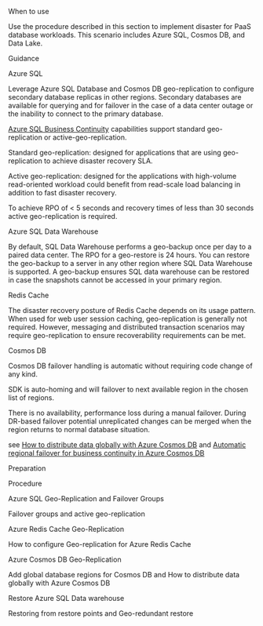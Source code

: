 
When to use 


 


Use the procedure described in this section to implement disaster for PaaS database workloads. This scenario includes Azure SQL, Cosmos DB, and Data Lake. 


 


Guidance 


Azure SQL 

Leverage Azure SQL Database and Cosmos DB  geo-replication to configure secondary database replicas in other regions. Secondary databases are available for querying and for failover in the case of a data center outage or the inability to connect to the primary database.  


[Azure SQL Business Continuity](https://docs.microsoft.com/en-us/azure/sql-database/sql-database-business-continuity) capabilities support standard geo-replication or active-geo-replication.  

Standard geo-replication: designed for applications that are using geo-replication  to achieve disaster recovery SLA. 


Active geo-replication: designed for the applications with  high-volume read-oriented workload could benefit from read-scale load balancing in addition to fast disaster recovery. 


To achieve RPO of < 5 seconds and recovery times of less than 30 seconds active geo-replication is required. 




 


Azure SQL Data Warehouse 

By default, SQL Data Warehouse performs a geo-backup once per day to a paired data center. The RPO for a geo-restore is 24 hours. You can restore the geo-backup to a server in any other region where SQL Data Warehouse is supported. A geo-backup ensures SQL data warehouse can be restored in case the snapshots cannot be accessed in your primary region. 



 


Redis Cache 

The disaster recovery posture of Redis Cache depends on its usage pattern. When used for web user session caching, geo-replication is generally not required. However, messaging and distributed transaction scenarios may require geo-replication to ensure recoverability requirements can be met. 



 


Cosmos DB 

Cosmos DB failover handling is automatic without requiring code change of any kind.  


SDK is auto-homing and will failover to next available region in the chosen list of regions. 


There is no availability, performance loss during a manual failover. During DR-based failover potential unreplicated changes can be merged when the region returns to normal database situation. 


see [How to distribute data globally with Azure Cosmos DB](https://docs.microsoft.com/en-us/azure/cosmos-db/distribute-data-globally) and [Automatic regional failover for business continuity in Azure Cosmos DB](https://docs.microsoft.com/en-us/azure/cosmos-db/regional-failover) 



 


 


 


Preparation 


 


Procedure 

Azure SQL Geo-Replication and Failover Groups 

 Failover groups and active geo-replication 



 


Azure Redis Cache Geo-Replication 

How to configure Geo-replication for Azure Redis Cache 




 

Azure Cosmos DB Geo-Replication 

Add global database regions for Cosmos DB and How to distribute data globally with Azure Cosmos DB 



Restore Azure SQL Data warehouse 

Restoring from restore points and Geo-redundant restore 



 


 

